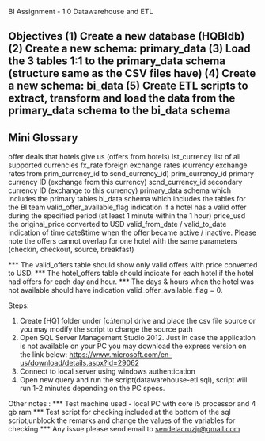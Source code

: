 BI Assignment - 1.0 Datawarehouse and ETL

Objectives		(1)	Create a new database (HQBIdb)
				(2)	Create a new schema: primary_data
				(3)	Load the 3 tables 1:1 to the primary_data schema (structure same as the CSV files have)
				(4)	Create a new schema: bi_data 
				(5)	Create ETL scripts to extract, transform and load the data from the primary_data schema to the bi_data schema
-------------
Mini Glossary
-------------
offer								deals that hotels give us (offers from hotels)
lst_currency						list of all supported currencies
fx_rate								foreign exchange rates (currency exchange rates from prim_currency_id to scnd_currency_id)
prim_currency_id					primary currency ID (exchange from this currency)
scnd_currency_id					secondary currency ID (exchange to this currency)
primary_data						schema which includes the primary tables
bi_data								schema which includes the tables for the BI team
valid_offer_available_flag			indication if a hotel has a valid offer during the specified period (at least 1 minute within the 1 hour)
price_usd							the original_price converted to USD
valid_from_date / valid_to_date		indication of time date&time when the offer became active / inactive. 
									Please note the offers cannot overlap for one hotel with the same parameters (checkin, checkout, source, breakfast)

*** The valid_offers table should show only valid offers with price converted to USD.
*** The hotel_offers table should indicate for each hotel if the hotel had offers for each day and hour. 
***	The days & hours when the hotel was not available should have indication valid_offer_available_flag = 0.

Steps:
1. Create [HQ] folder under [c:\temp] drive and place the csv file source or you may modify the script to change the source path
2. Open SQL Server Management Studio 2012. Just in case the application is not available on your PC you may download the express version on the link below:
	https://www.microsoft.com/en-us/download/details.aspx?id=29062 
3. Connect to local server using windows authentication
4. Open new query and run the script(datawarehouse-etl.sql), script will run 1-2 minutes depending on the PC specs. 

Other notes :
*** Test machine used - local PC with core i5 processor and 4 gb ram
*** Test script for checking included at the bottom of the sql script,unblock the remarks and change the values of the variables for checking
*** Any issue please send email to sendelacruzjr@gmail.com